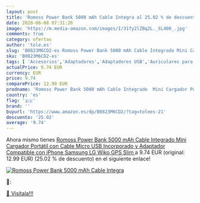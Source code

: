 ```yaml
---
layout: post
title: 'Romoss Power Bank 5000 mAh Cable Integra al 25.02 % de descuento'
date: 2020-06-08 07:31:26
image: 'https://m.media-amazon.com/images/I/31fy2lZBq2L._SL400_.jpg'
comments: true
category: ofertas
author: 'tole.es'
slug: 'B0823M6CD2-es Romoss Power Bank 5000 mAh Cable Integrado Mini Cargador...'
sku: 'B0823M6CD2-es'
tags: [ 'Accesorios','Adaptadores','Adaptadores USB','Auriculares para equipo de audio','Auriculares y accesorios','Electrónica','Informática','iphone', ]
actualPrice: 9.74 EUR
currency: EUR
price: 9.74
comparePrice: 12.99 EUR
prodname: 'Romoss Power Bank 5000 mAh Cable Integrado  Mini Cargador Portátil con Cable Micro USB Incorporado y Adaptador Compatible con iPhone  Samsung  LG  Wiko  GPS  Slim '
country: 'es'
flag: '🇪🇸'
brand: ''
buyurl: 'https://www.amazon.es/dp/B0823M6CD2/?tag=tolees-21'
descuento: '25.02'
average: '9.74'
---
```


Ahora mismo tienes [Romoss Power Bank 5000 mAh Cable Integrado  Mini Cargador Portátil con Cable Micro USB Incorporado y Adaptador Compatible con iPhone  Samsung  LG  Wiko  GPS  Slim ](https://www.amazon.es/dp/B0823M6CD2/?tag=tolees-21) a 9.74 EUR (original: 12.99 EUR) (25.02 %  de descuento) en el siguiente enlace!

[![Romoss Power Bank 5000 mAh Cable Integra](https://m.media-amazon.com/images/I/31fy2lZBq2L._SL400_.jpg)](https://www.amazon.es/dp/B0823M6CD2/?tag=tolees-21)

🔎:


[🛒 Visítala!!!](https://www.amazon.es/dp/B0823M6CD2/?tag=tolees-21)
